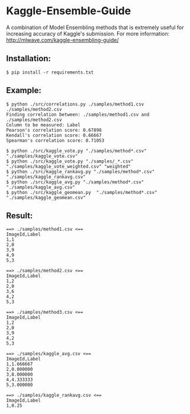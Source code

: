 Kaggle-Ensemble-Guide
=====================

A combination of Model Ensembling methods that is extremely useful for increasing accuracy of Kaggle's submission.
For more information: http://mlwave.com/kaggle-ensembling-guide/

## Installation:

    $ pip install -r requirements.txt

## Example:


    $ python ./src/correlations.py ./samples/method1.csv ./samples/method2.csv
    Finding correlation between: ./samples/method1.csv and ./samples/method2.csv
    Column to be measured: Label
    Pearson's correlation score: 0.67898
    Kendall's correlation score: 0.66667
    Spearman's correlation score: 0.71053
    
    $ python ./src/kaggle_vote.py "./samples/method*.csv" "./samples/kaggle_vote.csv"
    $ python ./src/kaggle_vote.py "./samples/_*.csv" "./samples/kaggle_vote_weighted.csv" "weighted"
    $ python ./src/kaggle_rankavg.py "./samples/method*.csv" "./samples/kaggle_rankavg.csv"
    $ python ./src/kaggle_avg.py "./samples/method*.csv" "./samples/kaggle_avg.csv"
    $ python ./src/kaggle_geomean.py  "./samples/method*.csv" "./samples/kaggle_geomean.csv"

## Result:

    ==> ./samples/method1.csv <==
    ImageId,Label
    1,1
    2,0
    3,9
    4,9
    5,3
    
    ==> ./samples/method2.csv <==
    ImageId,Label
    1,2
    2,0
    3,6
    4,2
    5,3
    
    ==> ./samples/method3.csv <==
    ImageId,Label
    1,2
    2,0
    3,9
    4,2
    5,3
    
    ==> ./samples/kaggle_avg.csv <==
    ImageId,Label
    1,1.666667
    2,0.000000
    3,8.000000
    4,4.333333
    5,3.000000
    
    ==> ./samples/kaggle_rankavg.csv <==
    ImageId,Label
    1,0.25
    
